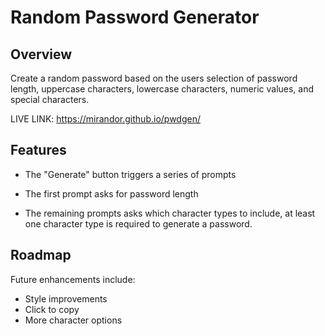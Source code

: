 # Random Password Generator

## Overview
Create a random password based on the users selection of password length, uppercase characters, lowercase characters, numeric values, and special characters.

LIVE LINK: https://mirandor.github.io/pwdgen/

## Features
- The "Generate" button triggers a series of prompts

- The first prompt asks for password length

- The remaining prompts asks which character types to include, at least one character type is required to generate a password.

## Roadmap
Future enhancements include:
- Style improvements
- Click to copy
- More character options